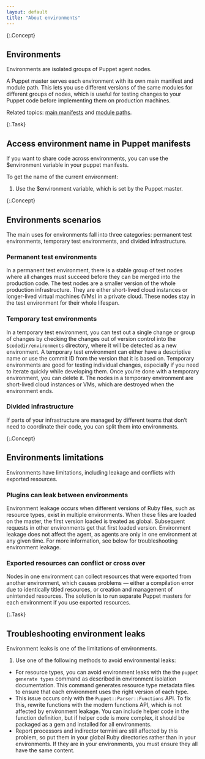 ```yaml
---
layout: default
title: "About environments"
---
```


[environmentpath]: ./configuration.html#environmentpath
[codedir]: ./dirs_codedir.html
[puppet.conf]: ./config_file_main.html
[modulepath]: ./dirs_modulepath.html
[basemodulepath]: ./configuration.html#basemodulepath
[environment.conf]: ./config_file_environment.html
[environment_timeout]: ./configuration.html#environmenttimeout
[create_environment]: ./environments_creating.html
[about]: ./environments.html
[assign]: ./environments_assigning.html
[default_manifest]: ./configuration.html#defaultmanifest
[disable_per_environment_manifest]: ./configuration.html#disableperenvironmentmanifest
[main manifest]: ./dirs_manifest.html

{:.Concept}
## Environments
 
Environments are isolated groups of Puppet agent nodes. 
 
A Puppet master serves each environment with its own main manifest and module path. This lets you use different versions of the same modules for different groups of nodes, which is useful for testing changes to your Puppet code before implementing them on production machines.
 
Related topics: [main manifests][main manifest] and [module paths][modulepath].


{:.Task}
## Access environment name in Puppet manifests
 
If you want to share code across environments, you can use the $environment variable in your puppet manifests. 

To get the name of the current environment: 
 
1. Use the $environment variable, which is set by the Puppet master.


{:.Concept}
## Environments scenarios
 
The main uses for environments fall into three categories: permanent test environments, temporary test environments, and divided infrastructure. 

### Permanent test environments
In a permanent test environment, there is a stable group of test nodes where all changes must succeed before they can be merged into the production code. The test nodes are a smaller version of the whole production infrastructure. They are either short-lived cloud instances or longer-lived virtual machines (VMs) in a private cloud. These nodes stay in the test environment for their whole lifespan.
 
### Temporary test environments
In a temporary test environment, you can test out a single change or group of changes by checking the changes out of version control into the `$codedir/environments` directory, where it will be detected as a new environment. A temporary test environment can either have a descriptive name or use the commit ID from the version that it is based on. Temporary environments are good for testing individual changes, especially if you need to iterate quickly while developing them. Once you’re done with a temporary environment, you can delete it. The nodes in a temporary environment are short-lived cloud instances or VMs, which are destroyed when the environment ends.
 
### Divided infrastructure
If parts of your infrastructure are managed by different teams that don’t need to coordinate their code, you can split them into environments.
 
 
{:.Concept}
## Environments limitations
 
Environments have limitations, including leakage and conflicts with exported resources. 
 
### Plugins can leak between environments
Environment leakage occurs when different versions of Ruby files, such as resource types, exist in multiple environments. When these files are loaded on the master, the first version loaded is treated as global. Subsequent requests in other environments get that first loaded version.  Environment leakage does not affect the agent, as agents are only in one environment at any given time. For more information, see below for troubleshooting environment leakage. 
 
### Exported resources can conflict or cross over
Nodes in one environment can collect resources that were exported from another environment, which causes problems — either a compilation error due to identically titled resources, or creation and management of unintended resources. The solution is to run separate Puppet masters for each environment if you use exported resources. 
 

{:.Task}
## Troubleshooting environment leaks
 
Environment leaks is one of the limitations of environments. 
 
1. Use one of the following methods to avoid environmental leaks:
 
* For resource types, you can avoid environment leaks with the the `puppet generate types` command as described in environment isolation documentation. This command generates resource type metadata files to ensure that each environment uses the right version of each type.
* This issue occurs only with the `Puppet::Parser::Functions` API. To fix this, rewrite functions with the modern functions API, which is not affected by environment leakage. You can include helper code in the function definition, but if helper code is more complex, it should be packaged as a gem and installed for all environments.
* Report processors and indirector termini are still affected by this problem, so put them in your global Ruby directories rather than in your environments. If they are in your environments, you must ensure they all have the same content.
 




